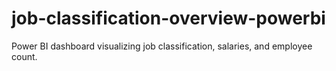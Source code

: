 # job-classification-overview-powerbi
Power BI dashboard visualizing job classification, salaries, and employee count.
